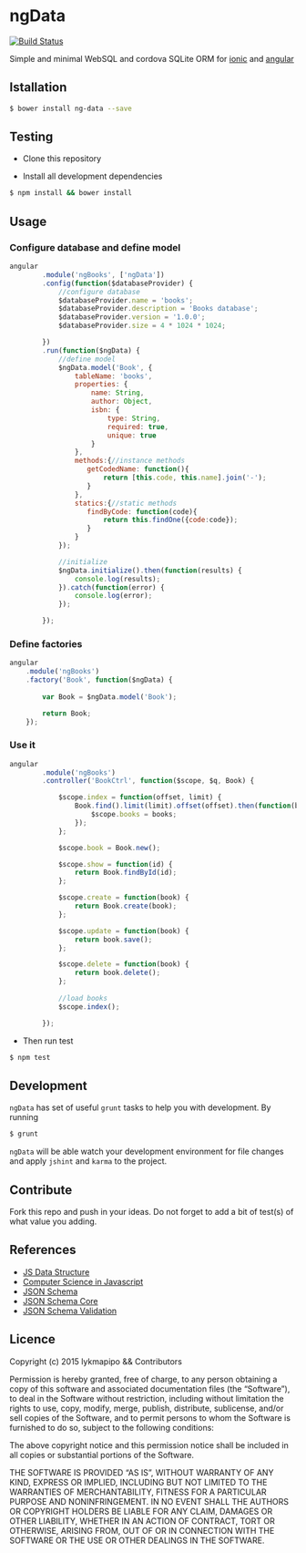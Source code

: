 ngData
======
[![Build Status](https://travis-ci.org/lykmapipo/ngData.svg?branch=master)](https://travis-ci.org/lykmapipo/ngData)

Simple and minimal WebSQL and cordova SQLite ORM for [ionic](https://github.com/driftyco/ionic) and [angular](https://github.com/angular/angular)

## Istallation
```sh
$ bower install ng-data --save
```

## Testing

* Clone this repository

* Install all development dependencies
```sh
$ npm install && bower install
```

## Usage

### Configure database and define model
```js
angular
        .module('ngBooks', ['ngData'])
        .config(function($databaseProvider) {
            //configure database
            $databaseProvider.name = 'books';
            $databaseProvider.description = 'Books database';
            $databaseProvider.version = '1.0.0';
            $databaseProvider.size = 4 * 1024 * 1024;

        })
        .run(function($ngData) {
            //define model
            $ngData.model('Book', {
                tableName: 'books',
                properties: {
                    name: String,
                    author: Object,
                    isbn: {
                        type: String,
                        required: true,
                        unique: true
                    }
                },
                methods:{//instance methods
                   getCodedName: function(){
                       return [this.code, this.name].join('-');
                   }
                },
                statics:{//static methods
                   findByCode: function(code){
                       return this.findOne({code:code});
                   }
                }
            });

            //initialize 
            $ngData.initialize().then(function(results) {
                console.log(results);
            }).catch(function(error) {
                console.log(error);
            });

        });
```

### Define factories
```js
angular
    .module('ngBooks')
    .factory('Book', function($ngData) {
        
        var Book = $ngData.model('Book');

        return Book;
    });
```

### Use it
```js
angular
        .module('ngBooks')
        .controller('BookCtrl', function($scope, $q, Book) {

            $scope.index = function(offset, limit) {
                Book.find().limit(limit).offset(offset).then(function(books) {
                    $scope.books = books;
                });
            };

            $scope.book = Book.new();

            $scope.show = function(id) {
                return Book.findById(id);
            };

            $scope.create = function(book) {
                return Book.create(book);
            };

            $scope.update = function(book) {
                return book.save();
            };

            $scope.delete = function(book) {
                return book.delete();
            };
           
            //load books
            $scope.index();

        });
```

* Then run test
```sh
$ npm test
```

## Development
`ngData` has set of useful `grunt` tasks to help you with development. By running
```sh
$ grunt
```
`ngData` will be able watch your development environment for file changes and apply `jshint` and `karma` to the project.

## Contribute
Fork this repo and push in your ideas. Do not forget to add a bit of test(s) of what value you adding.

## References
- [JS Data Structure](https://developer.mozilla.org/en-US/docs/Web/JavaScript/Data_structures)
- [Computer Science in Javascript](https://github.com/nzakas/computer-science-in-javascript/)
- [JSON Schema](http://json-schema.org/)
- [JSON Schema Core](http://json-schema.org/latest/json-schema-core.html)
- [JSON Schema Validation](http://json-schema.org/latest/json-schema-validation.html)

## Licence

Copyright (c) 2015 lykmapipo && Contributors

Permission is hereby granted, free of charge, to any person obtaining a copy of this software and associated documentation files (the “Software”), to deal in the Software without restriction, including without limitation the rights to use, copy, modify, merge, publish, distribute, sublicense, and/or sell copies of the Software, and to permit persons to whom the Software is furnished to do so, subject to the following conditions:

The above copyright notice and this permission notice shall be included in all copies or substantial portions of the Software.

THE SOFTWARE IS PROVIDED “AS IS”, WITHOUT WARRANTY OF ANY KIND, EXPRESS OR IMPLIED, INCLUDING BUT NOT LIMITED TO THE WARRANTIES OF MERCHANTABILITY, FITNESS FOR A PARTICULAR PURPOSE AND NONINFRINGEMENT. IN NO EVENT SHALL THE AUTHORS OR COPYRIGHT HOLDERS BE LIABLE FOR ANY CLAIM, DAMAGES OR OTHER LIABILITY, WHETHER IN AN ACTION OF CONTRACT, TORT OR OTHERWISE, ARISING FROM, OUT OF OR IN CONNECTION WITH THE SOFTWARE OR THE USE OR OTHER DEALINGS IN THE SOFTWARE.
